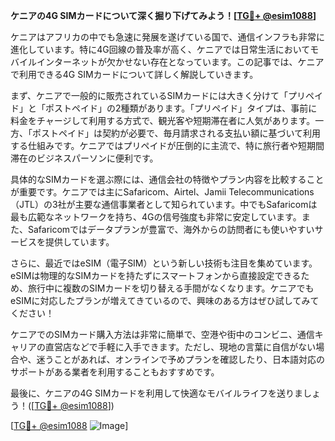 **ケニアの4G SIMカードについて深く掘り下げてみよう！[[TG💪+ @esim1088](https://t.me/s/esim1088)]**

ケニアはアフリカの中でも急速に発展を遂げている国で、通信インフラも非常に進化しています。特に4G回線の普及率が高く、ケニアでは日常生活においてモバイルインターネットが欠かせない存在となっています。この記事では、ケニアで利用できる4G SIMカードについて詳しく解説していきます。

まず、ケニアで一般的に販売されているSIMカードには大きく分けて「プリペイド」と「ポストペイド」の2種類があります。「プリペイド」タイプは、事前に料金をチャージして利用する方式で、観光客や短期滞在者に人気があります。一方、「ポストペイド」は契約が必要で、毎月請求される支払い額に基づいて利用する仕組みです。ケニアではプリペイドが圧倒的に主流で、特に旅行者や短期間滞在のビジネスパーソンに便利です。

具体的なSIMカードを選ぶ際には、通信会社の特徴やプラン内容を比較することが重要です。ケニアでは主にSafaricom、Airtel、Jamii Telecommunications（JTL）の3社が主要な通信事業者として知られています。中でもSafaricomは最も広範なネットワークを持ち、4Gの信号強度も非常に安定しています。また、Safaricomではデータプランが豊富で、海外からの訪問者にも使いやすいサービスを提供しています。

さらに、最近ではeSIM（電子SIM）という新しい技術も注目を集めています。eSIMは物理的なSIMカードを持たずにスマートフォンから直接設定できるため、旅行中に複数のSIMカードを切り替える手間がなくなります。ケニアでもeSIMに対応したプランが増えてきているので、興味のある方はぜひ試してみてください！

ケニアでのSIMカード購入方法は非常に簡単で、空港や街中のコンビニ、通信キャリアの直営店などで手軽に入手できます。ただし、現地の言葉に自信がない場合や、迷うことがあれば、オンラインで予めプランを確認したり、日本語対応のサポートがある業者を利用することもおすすめです。

最後に、ケニアの4G SIMカードを利用して快適なモバイルライフを送りましょう！([[TG💪+ @esim1088](https://t.me/s/esim1088)])

[[TG💪+ @esim1088](https://t.me/s/esim1088) ![Image](https://i.postimg.cc/Y0z9fWf4/image.png)]
